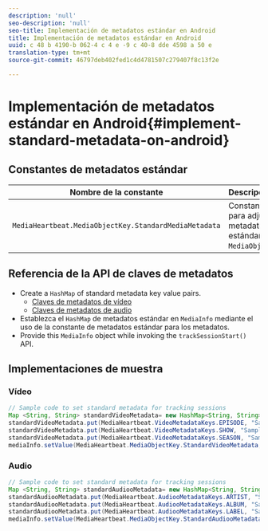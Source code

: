 ```yaml
---
description: 'null'
seo-description: 'null'
seo-title: Implementación de metadatos estándar en Android
title: Implementación de metadatos estándar en Android
uuid: c 48 b 4190-b 062-4 c 4 e -9 c 40-8 dde 4598 a 50 e
translation-type: tm+mt
source-git-commit: 46797deb402fed1c4d4781507c279407f8c13f2e

---
```



# Implementación de metadatos estándar en Android{#implement-standard-metadata-on-android}

## Constantes de metadatos estándar

| Nombre de la constante | Descripción   |
|---|---|
| `MediaHeartbeat.MediaObjectKey.StandardMediaMetadata` | Constante para adjuntar metadatos estándar en `MediaObject`. |

## Referencia de la API de claves de metadatos

* Create a `HashMap` of standard metadata key value pairs.
   * [Claves de metadatos de vídeo](https://adobe-marketing-cloud.github.io/media-sdks/reference/android/com/adobe/primetime/va/simple/MediaHeartbeat.VideoMetadataKeys.html)
   * [Claves de metadatos de audio](https://adobe-marketing-cloud.github.io/media-sdks/reference/android/com/adobe/primetime/va/simple/MediaHeartbeat.AudioMetadataKeys.html)
* Establezca el `HashMap` de metadatos estándar en `MediaInfo` mediante el uso de la constante de metadatos estándar para los metadatos.
* Provide this `MediaInfo` object while invoking the `trackSessionStart()` API.

## Implementaciones de muestra

### Vídeo

```java
// Sample code to set standard metadata for tracking sessions 
Map <String, String> standardVideoMetadata= new HashMap<String, String>(); 
standardVideoMetadata.put(MediaHeartbeat.VideoMetadataKeys.EPISODE, "Sample Episode"); 
standardVideoMetadata.put(MediaHeartbeat.VideoMetadataKeys.SHOW, "Sample Show"); 
standardVideoMetadata.put(MediaHeartbeat.VideoMetadataKeys.SEASON, "Sample Season"); 
mediaInfo.setValue(MediaHeartbeat.MediaObjectKey.StandardVideoMetadata, standardVideoMetadata);
```

### Audio

```java
// Sample code to set standard metadata for tracking sessions 
Map <String, String> standardAudiooMetadata= new HashMap<String, String>(); 
standardAudiooMetadata.put(MediaHeartbeat.AudiooMetadataKeys.ARTIST, "Sample Artist"); 
standardAudiooMetadata.put(MediaHeartbeat.AudiooMetadataKeys.ALBUM, "Sample Album"); 
standardAudiooMetadata.put(MediaHeartbeat.AudiooMetadataKeys.LABEL, "Sample Label"); 
mediaInfo.setValue(MediaHeartbeat.MediaObjectKey.StandardAudiooMetadata, standardAudiooMetadata);
```
